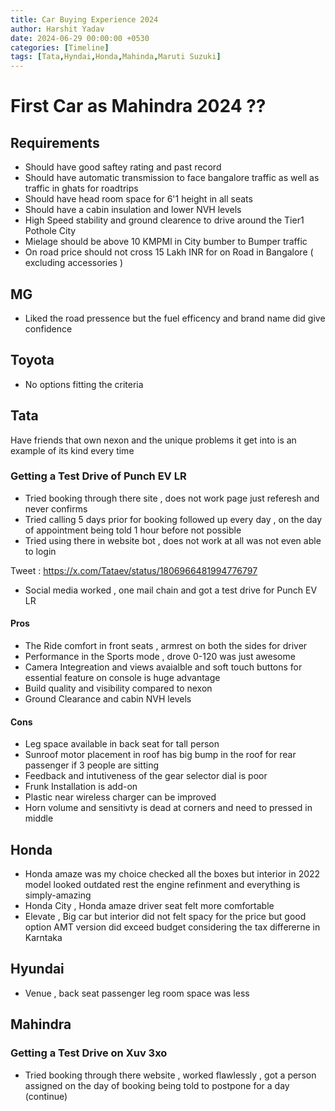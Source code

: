```yaml
---
title: Car Buying Experience 2024
author: Harshit Yadav
date: 2024-06-29 00:00:00 +0530
categories: [Timeline]
tags: [Tata,Hyndai,Honda,Mahinda,Maruti Suzuki]
---
```


# First Car as Mahindra 2024 ??

## Requirements 

- Should have good saftey rating and past record
- Should have automatic transmission to face bangalore traffic as well as traffic in ghats for roadtrips
- Should have head room space for 6'1 height in all seats
- Should have a cabin insulation and lower NVH levels 
- High Speed stability and ground clearence to drive around the Tier1 Pothole City
- Mielage should be above 10 KMPMl in City bumber to Bumper traffic
- On road price should not cross 15 Lakh INR for on Road in Bangalore ( excluding accessories )



## MG

- Liked the road pressence but the fuel efficency and brand name did give confidence

## Toyota

- No options fitting the criteria

## Tata

Have friends that own nexon and the unique problems it get into is an example of its kind every time 

### Getting a Test Drive of Punch EV LR

- Tried booking through there site , does not work page just referesh and never confirms
- Tried calling 5 days prior for booking followed up every day , on the day of appointment being told 1 hour before not possible
- Tried using there in website bot , does not work at all was not even able to login 

Tweet : https://x.com/Tataev/status/1806966481994776797

- Social media worked , one mail chain and got a test drive for Punch EV LR

#### Pros
- The Ride comfort in front seats , armrest on both the sides for driver
- Performance in the Sports mode , drove 0-120 was just awesome
- Camera Integreation and views avaialble and soft touch buttons for essential feature on console is huge advantage
- Build quality and visibility compared to nexon
- Ground Clearance and cabin NVH levels
  

#### Cons
- Leg space available in back seat for tall person
- Sunroof motor placement in roof has big bump in the roof for rear passenger if 3 people are sitting
- Feedback and intutiveness of the gear selector dial is poor
- Frunk Installation is add-on
- Plastic near wireless charger can be improved
- Horn volume and sensitivty is dead at corners and need to pressed in middle

## Honda

- Honda amaze was my choice checked all the boxes but interior in 2022 model looked outdated rest the engine refinment and everything is simply-amazing
- Honda City , Honda amaze driver seat felt more comfortable
- Elevate , Big car but interior did not felt spacy for the price but good option AMT version did exceed budget considering the tax differerne in Karntaka

## Hyundai
- Venue , back seat passenger leg room space was less

## Mahindra 

### Getting a Test Drive on Xuv 3xo

- Tried booking through there website , worked flawlessly , got a person assigned on the day of booking being told to postpone for a day (continue)




